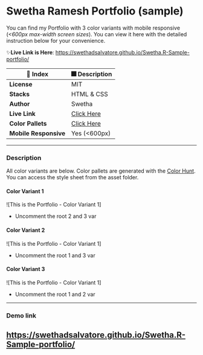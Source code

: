 # Swetha Ramesh Portfolio (sample)
You can find my Portfolio with 3 color variants with mobile responsive (_<600px max-width screen sizes_). You can view it here with the detailed instruction below for your convenience. 

✨**Live Link is Here**: https://swethadsalvatore.github.io/Swetha.R-Sample-portfolio/


| 🚀 Index | 🎆 Description |
|--|--|
| **License** |MIT  |
| **Stacks** |HTML & CSS  |
| **Author** |Swetha |
| **Live Link** | [Click Here](https://github.com/SwethaDSalvatore/Swetha.R-Sample-portfolio.git) |
| **Color Pallets** | [Click Here](https://colorhunt.co/) |
| **Mobile Responsive** | Yes (<600px) |



---

### Description
All color variants are below. Color pallets are generated with the [Color Hunt](https://www.colorhunt.co).
You can access the style sheet from the asset folder. 

#### Color Variant 1
![This is the Portfolio - Color Variant 1] 
- Uncomment the root 2 and 3 var

#### Color Variant 2
![This is the Portfolio - Color Variant 1] 
- Uncomment the root 1 and 3 var

#### Color Variant 3
![This is the Portfolio - Color Variant 1] 
- Uncomment the root 1 and 2 var

---
### Demo link
https://swethadsalvatore.github.io/Swetha.R-Sample-portfolio/
---
